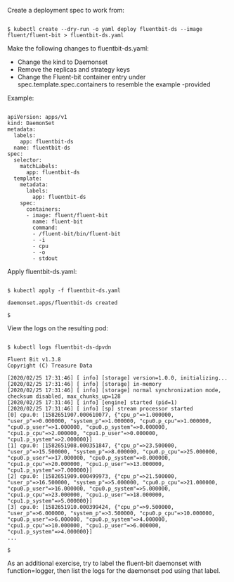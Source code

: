 <!-- CKA Self-Study Mod 1 -->

Create a deployment spec to work from:

<pre class="wp-block-code"><code>
$ kubectl create --dry-run -o yaml deploy fluentbit-ds --image fluent/fluent-bit > fluentbit-ds.yaml
</code></pre>

Make the following changes to fluentbit-ds.yaml:

- Change the kind to Daemonset
- Remove the replicas and strategy keys
- Change the Fluent-bit container entry under spec.template.spec.containers to resemble the example -provided

Example:

<pre class="wp-block-code"><code>
apiVersion: apps/v1
kind: DaemonSet
metadata:
  labels:
    app: fluentbit-ds
  name: fluentbit-ds
spec:
  selector:
    matchLabels:
      app: fluentbit-ds
  template:
    metadata:
      labels:
        app: fluentbit-ds
    spec:
      containers:
      - image: fluent/fluent-bit
        name: fluent-bit
        command:
        - /fluent-bit/bin/fluent-bit
        - -i
        - cpu
        - -o
        - stdout
</code></pre>

Apply fluentbit-ds.yaml:

<pre class="wp-block-code"><code>
$ kubectl apply -f fluentbit-ds.yaml

daemonset.apps/fluentbit-ds created

$
</code></pre>

View the logs on the resulting pod:

<pre class="wp-block-code"><code>
$ kubectl logs fluentbit-ds-dpvdn

Fluent Bit v1.3.8
Copyright (C) Treasure Data

[2020/02/25 17:31:46] [ info] [storage] version=1.0.0, initializing...
[2020/02/25 17:31:46] [ info] [storage] in-memory
[2020/02/25 17:31:46] [ info] [storage] normal synchronization mode, checksum disabled, max_chunks_up=128
[2020/02/25 17:31:46] [ info] [engine] started (pid=1)
[2020/02/25 17:31:46] [ info] [sp] stream processor started
[0] cpu.0: [1582651907.000610077, {"cpu_p"=>1.000000, "user_p"=>0.000000, "system_p"=>1.000000, "cpu0.p_cpu"=>1.000000, "cpu0.p_user"=>1.000000, "cpu0.p_system"=>0.000000, "cpu1.p_cpu"=>2.000000, "cpu1.p_user"=>0.000000, "cpu1.p_system"=>2.000000}]
[1] cpu.0: [1582651908.000351847, {"cpu_p"=>23.500000, "user_p"=>15.500000, "system_p"=>8.000000, "cpu0.p_cpu"=>25.000000, "cpu0.p_user"=>17.000000, "cpu0.p_system"=>8.000000, "cpu1.p_cpu"=>20.000000, "cpu1.p_user"=>13.000000, "cpu1.p_system"=>7.000000}]
[2] cpu.0: [1582651909.000499973, {"cpu_p"=>21.500000, "user_p"=>16.500000, "system_p"=>5.000000, "cpu0.p_cpu"=>21.000000, "cpu0.p_user"=>16.000000, "cpu0.p_system"=>5.000000, "cpu1.p_cpu"=>23.000000, "cpu1.p_user"=>18.000000, "cpu1.p_system"=>5.000000}]
[3] cpu.0: [1582651910.000399424, {"cpu_p"=>9.500000, "user_p"=>6.000000, "system_p"=>3.500000, "cpu0.p_cpu"=>10.000000, "cpu0.p_user"=>6.000000, "cpu0.p_system"=>4.000000, "cpu1.p_cpu"=>10.000000, "cpu1.p_user"=>6.000000, "cpu1.p_system"=>4.000000}]
...

$
</code></pre>

As an additional exercise, try to label the fluent-bit daemonset with function=logger, then list the logs for the daemonset pod using that label.
